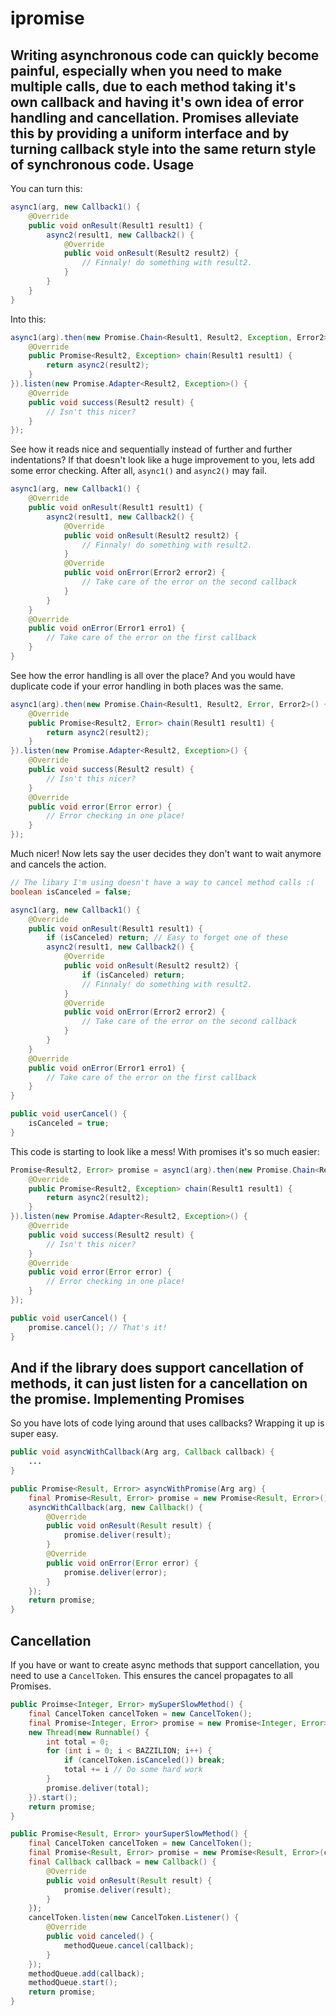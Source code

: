 ipromise
======
Writing asynchronous code can quickly become painful, especially when you need to make multiple calls, due to each method taking it's own callback and having it's own idea of error handling and cancellation. Promises alleviate this by providing a uniform interface and by turning callback style into the same return style of synchronous code.
Usage
-------
You can turn this:

```java
async1(arg, new Callback1() {
	@Override
	public void onResult(Result1 result1) {
		async2(result1, new Callback2() {
			@Override
			public void onResult(Result2 result2) {
				// Finnaly! do something with result2.
			}
		}
	}
}
```
Into this:
```java
async1(arg).then(new Promise.Chain<Result1, Result2, Exception, Error2>() {
	@Override
	public Promise<Result2, Exception> chain(Result1 result1) {
		return async2(result2);
	}
}).listen(new Promise.Adapter<Result2, Exception>() {
	@Override
	public void success(Result2 result) {
		// Isn't this nicer?
	}
});
```
See how it reads nice and sequentially instead of further and further indentations? If that doesn't look like a huge improvement to you, lets add some error checking. After all, `async1()` and `async2()` may fail.

```java
async1(arg, new Callback1() {
	@Override
	public void onResult(Result1 result1) {
		async2(result1, new Callback2() {
			@Override
			public void onResult(Result2 result2) {
				// Finnaly! do something with result2.
			}
			@Override
			public void onError(Error2 error2) {
				// Take care of the error on the second callback
			}
		}
	}
	@Override
	public void onError(Error1 erro1) {
		// Take care of the error on the first callback
	}
}
```
See how the error handling is all over the place? And you would have duplicate code if your error handling in both places was the same.
```java
async1(arg).then(new Promise.Chain<Result1, Result2, Error, Error2>() {
	@Override
	public Promise<Result2, Error> chain(Result1 result1) {
		return async2(result2);
	}
}).listen(new Promise.Adapter<Result2, Exception>() {
	@Override
	public void success(Result2 result) {
		// Isn't this nicer?
	}
	@Override
	public void error(Error error) {
		// Error checking in one place!
	}
});
```
Much nicer! Now lets say the user decides they don't want to wait anymore and cancels the action.
```java
// The libary I'm using doesn't have a way to cancel method calls :(
boolean isCanceled = false;

async1(arg, new Callback1() {
	@Override
	public void onResult(Result1 result1) {
		if (isCanceled) return; // Easy to forget one of these
		async2(result1, new Callback2() {
			@Override
			public void onResult(Result2 result2) {
				if (isCanceled) return;
				// Finnaly! do something with result2.
			}
			@Override
			public void onError(Error2 error2) {
				// Take care of the error on the second callback
			}
		}
	}
	@Override
	public void onError(Error1 erro1) {
		// Take care of the error on the first callback
	}
}

public void userCancel() {
	isCanceled = true;
}
```
This code is starting to look like a mess! With promises it's so much easier:
```java
Promise<Result2, Error> promise = async1(arg).then(new Promise.Chain<Result1, Result2, Error, Error2>() {
	@Override
	public Promise<Result2, Exception> chain(Result1 result1) {
		return async2(result2);
	}
}).listen(new Promise.Adapter<Result2, Exception>() {
	@Override
	public void success(Result2 result) {
		// Isn't this nicer?
	}
	@Override
	public void error(Error error) {
		// Error checking in one place!
	}
});

public void userCancel() {
	promise.cancel(); // That's it!
}
```
And if the library does support cancellation of methods, it can just listen for a cancellation on the promise.
Implementing Promises
-----------------------------
So you have lots of code lying around that uses callbacks? Wrapping it up is super easy.
```java
public void asyncWithCallback(Arg arg, Callback callback) {
	...
}

public Promise<Result, Error> asyncWithPromise(Arg arg) {
	final Promise<Result, Error> promise = new Promise<Result, Error>();
	asyncWithCallback(arg, new Callback() {
		@Override
		public void onResult(Result result) {
			promise.deliver(result);
		}
		@Override
		public void onError(Error error) {
			promise.deliver(error);
		}
	});
	return promise;
}
```
Cancellation
---------------
If you have or want to create async methods that support cancellation, you need to use a `CancelToken`. This ensures the cancel propagates to all Promises.
```java
public Proimse<Integer, Error> mySuperSlowMethod() {
	final CancelToken cancelToken = new CancelToken();
	final Promise<Integer, Error> promise = new Promise<Integer, Error>(cancelToken);
	new Thread(new Runnable() {
		int total = 0;
		for (int i = 0; i < BAZZILION; i++) {
			if (cancelToken.isCanceled()) break;
			total += i // Do some hard work
		}
		promise.deliver(total);
	}).start();
	return promise;
}

public Promise<Result, Error> yourSuperSlowMethod() {
	final CancelToken cancelToken = new CancelToken();
	final Promise<Result, Error> promise = new Promise<Result, Error>(cancelToken);
	final Callback callback = new Callback() {
		@Override
		public void onResult(Result result) {
			promise.deliver(result);
		}
	});
	cancelToken.listen(new CancelToken.Listener() {
		@Override
		public void canceled() {
			methodQueue.cancel(callback);
		}
	});
	methodQueue.add(callback);
	methodQueue.start();
	return promise;
}
```
